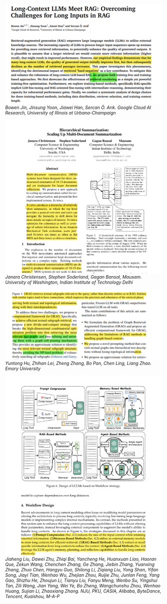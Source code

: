 <!-- Long-Context LLMs Meet RAG: Overcoming Challenges for Long Inputs in RAG -->
![Long-Context LLMs Meet RAG](lclm_techniques.png)
*Bowen Jin, Jinsung Yoon, Jiawei Han, Sercan Ö. Arık. Google Cloud AI Research, University of Illinois at Urbana-Champaign*

<!-- Hierarchical Summarization: Scaling Up Multi-Document Summarization -->
![Hierarchical Summarization](heirar.png)
*Janara Christensen, Stephen Soderland, Gagan Bansal, Mausam. University of Washington, Indian Institute of Technology Delhi*

<!-- GRAG: Graph Retrieval-Augmented Generation -->
![GRAG: Graph Retrieval-Augmented Generation](grag.png)
*Yuntong Hu, Zhihan Lei, Zheng Zhang, Bo Pan, Chen Ling, Liang Zhao. Emory University*

<!-- A Comprehensive Survey on Long Context Language Modeling -->
![A Comprehensive Survey on Long Context Language Modeling](image.png)
*Jiaheng Liu, Dawei Zhu, Zhiqi Bai, Yancheng He, Huanxuan Liao, Haoran Que, Zekun Wang, Chenchen Zhang, Ge Zhang, Jiebin Zhang, Yuanxing Zhang, Zhuo Chen, Hangyu Guo, Shilong Li, Ziqiang Liu, Yong Shan, Yifan Song, Jiayi Tian, Wenhao Wu, Zhejian Zhou, Ruijie Zhu, Junlan Feng, Yang Gao, Shizhu He, Zhoujun Li, Tianyu Liu, Fanyu Meng, Wenbo Su, Yingshui Tan, Zili Wang, Jian Yang, Wei Ye, Bo Zheng, Wangchunshu Zhou, Wenhao Huang, Sujian Li, Zhaoxiang Zhang. NJU, PKU, CASIA, Alibaba, ByteDance, Tencent, Kuaishou, M-A-P*